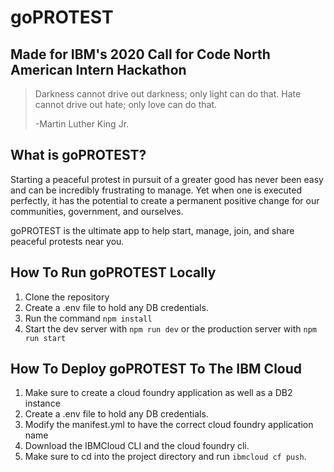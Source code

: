 # goPROTEST
## Made for IBM's 2020 Call for Code North American Intern Hackathon
>Darkness cannot drive out darkness; only light can do that. Hate cannot drive out hate; only love can do that.
> 
> -Martin Luther King Jr.

## What is goPROTEST?
Starting a peaceful protest in pursuit of a greater good has never been easy and can be incredibly frustrating to manage. Yet when one is executed perfectly, it has the potential to create a permanent positive change for our communities, government, and ourselves.

goPROTEST is the ultimate app to help start, manage, join, and share peaceful protests near you.

## How To Run goPROTEST Locally
1) Clone the repository
2) Create a .env file to hold any DB credentials.
3) Run the command `npm install`
4) Start the dev server with `npm run dev` or the production server with `npm run start`

## How To Deploy goPROTEST To The IBM Cloud
1) Make sure to create a cloud foundry application as well as a DB2 instance
2) Create a .env file to hold any DB credentials.
3) Modify the manifest.yml to have the correct cloud foundry application name
4) Download the IBMCloud CLI and the cloud foundry cli.
5) Make sure to cd into the project directory and run `ibmcloud cf push`.
